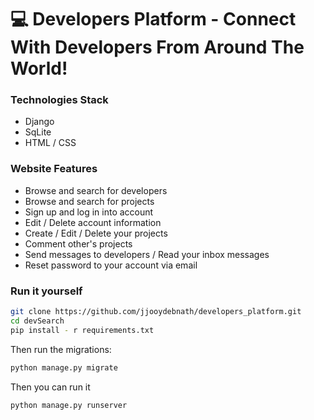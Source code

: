 # :computer: Developers Platform - Connect With Developers From Around The World!

### Technologies Stack
- Django
- SqLite
- HTML / CSS


### Website Features
- Browse and search for developers
- Browse and search for projects
- Sign up and log in into account
- Edit / Delete account information
- Create / Edit / Delete your projects
- Comment other's projects
- Send messages to developers / Read your inbox messages
- Reset password to your account via email

### Run it yourself
```sh
git clone https://github.com/jjooydebnath/developers_platform.git
cd devSearch
pip install - r requirements.txt
```

Then run the migrations:
```sh
python manage.py migrate
```

Then you can run it
```sh
python manage.py runserver
```
